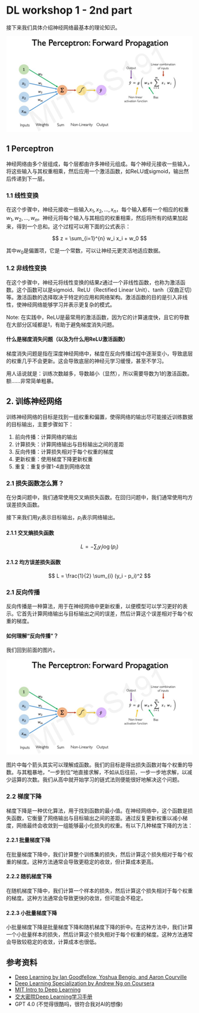 # DL workshop 1 - 2nd part

接下来我们具体介绍神经网络最基本的理论知识。

![感知器](img/perceptron.png)

## 1 Perceptron

神经网络由多个层组成，每个层都由许多神经元组成。每个神经元接收一些输入，将这些输入与其权重相乘，然后应用一个激活函数，如ReLU或sigmoid，输出然后传递到下一层。

### 1.1 线性变换

在这个步骤中，神经元接收一些输入$x_1, x_2, ..., x_n$，每个输入都有一个相应的权重$w_1, w_2, ..., w_n$。神经元将每个输入与其相应的权重相乘，然后将所有的结果加起来，得到一个总和。这个过程可以用下面的公式表示：

$$
z = \sum_{i=1}^{n} w_i x_i + w_0
$$

其中$w_0$是偏置项，它是一个常数，可以让神经元更灵活地适应数据。

### 1.2 非线性变换

在这个步骤中，神经元将线性变换的结果$z$通过一个非线性函数，也称为激活函数。这个函数可以是sigmoid、ReLU（Rectified Linear Unit）、tanh（双曲正切）等。激活函数的选择取决于特定的应用和网络架构。激活函数的目的是引入非线性，使神经网络能够学习并表示更复杂的模式。

Note: 在实践中，ReLU是最常用的激活函数，因为它的计算速度快，且它的导数在大部分区域都是1，有助于避免梯度消失问题。

#### 什么是梯度消失问题（以及为什么用ReLU激活函数）

梯度消失问题是指在深度神经网络中，梯度在反向传播过程中逐渐变小，导致底层的权重几乎不会更新。这会导致底层的神经元学习缓慢，甚至不学习。

用人话说就是：训练次数越多，导数越小（显然），所以需要导数为1的激活函数。额……非常简单粗暴。

## 2. 训练神经网络

训练神经网络的目标是找到一组权重和偏置，使得网络的输出尽可能接近训练数据的目标输出，主要步骤如下：

1. 前向传播：计算网络的输出
2. 计算损失：计算网络输出与目标输出之间的差距
3. 反向传播：计算损失相对于每个权重的梯度
4. 更新权重：使用梯度下降更新权重
5. 重复：重复步骤1-4直到网络收敛

### 2.1 损失函数怎么算？

在分类问题中，我们通常使用交叉熵损失函数。在回归问题中，我们通常使用均方误差损失函数。

接下来我们用$y_i$表示目标输出，$p_i$表示网络输出。

#### 2.1.1 交叉熵损失函数

$$
L = -\sum_{i} y_i \log(p_i)
$$


#### 2.1.2 均方误差损失函数

$$
L = \frac{1}{2} \sum_{i} (y_i - p_i)^2
$$

### 2.1 反向传播

反向传播是一种算法，用于在神经网络中更新权重，以便模型可以学习更好的表示。它首先计算网络输出与目标输出之间的误差，然后计算这个误差相对于每个权重的梯度。

#### 如何理解“反向传播”？

我们回到前面的图片。

![感知器](img/perceptron.png)

图片中每个箭头其实可以理解成函数。我们的目标是得出损失函数对每个权重的导数。与其粗暴地，“一步到位”地直接求解，不如从后往前，一步一步地求解，以减少运算的次数。我们从高中就开始学习的链式法则便能很好地解决这个问题。

### 2.2 梯度下降

梯度下降是一种优化算法，用于找到函数的最小值。在神经网络中，这个函数是损失函数，它衡量了网络输出与目标输出之间的差距。通过反复更新权重以减小梯度，网络最终会收敛到一组能够最小化损失的权重。有以下几种梯度下降的方法：

#### 2.2.1 批量梯度下降

在批量梯度下降中，我们计算整个训练集的损失，然后计算这个损失相对于每个权重的梯度。这种方法通常会导致更稳定的收敛，但计算成本更高。

#### 2.2.2 随机梯度下降

在随机梯度下降中，我们计算一个样本的损失，然后计算这个损失相对于每个权重的梯度。这种方法通常会导致更快的收敛，但可能会不稳定。

#### 2.2.3 小批量梯度下降

小批量梯度下降是批量梯度下降和随机梯度下降的折中。在这种方法中，我们计算一个小批量样本的损失，然后计算这个损失相对于每个权重的梯度。这种方法通常会导致较稳定的收敛，计算成本也很低。

## 参考资料

- [Deep Learning by Ian Goodfellow, Yoshua Bengio, and Aaron Courville](http://www.deeplearningbook.org/)
- [Deep Learning Specialization by Andrew Ng on Coursera](https://www.coursera.org/specializations/deep-learning)
- [MIT Intro to Deep Learning](http://introtodeeplearning.com/)
- [交大密院Deep Learning学习手册](https://github.com/Banyutong/deep_learning_hands_on)
- GPT 4.0 (不觉得很酷吗，很符合我对AI的想像)
